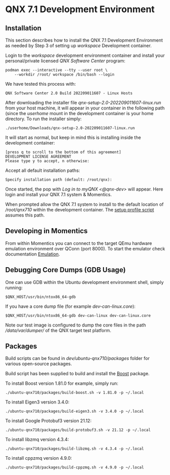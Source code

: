# QNX 7.1 Development Environment

## Installation

This section describes how to install the QNX 7.1 Development Environment as
needed by Step 3 of setting up _workspace_ Development container.

Login to the _workspace_ development environment container and install your
personal/private licensed _QNX Software Center_ program:

    podman exec --interactive --tty --user root \
        --workdir /root/ workspace /bin/bash --login

We have tested this process with:

    QNX Software Center 2.0 Build 202209011607 - Linux Hosts

After downloading the installer file _qnx-setup-2.0-202209011607-linux.run_ from
your host machine, it will appear in your container in the following path (since
the _userhome_ mount in the development container is your home directory. To run
the installer simply:

    ./userhome/Downloads/qnx-setup-2.0-202209011607-linux.run

It will start as normal, but keep in mind this is installing inside the
development container:

    [press q to scroll to the bottom of this agreement]
    DEVELOPMENT LICENSE AGREEMENT
    Please type y to accept, n otherwise:

Accept all default installation paths:

    Specify installation path (default: /root/qnx):

Once started, the pop with _Log in to myQNX <@qnx-dev>_ will appear. Here login
and install your QNX 7.1 system & Momentics.

When prompted allow the QNX 7.1 system to install to the default location of
_/root/qnx710_ within the development container. The
[setup profile script](setup-profile.sh) assumes this path.

## Developing in Momentics

From within Momentics you can connect to the target QEmu hardware emulation
environment over QConn (port 8000). To start the emulator check documentation
[Emulation](../emulation/).

## Debugging Core Dumps (GDB Usage)

One can use GDB within the Ubuntu development environment shell, simply running:

    $QNX_HOST/usr/bin/ntox86_64-gdb

If you have a core dump file (for example _dev-can-linux.core_):

    $QNX_HOST/usr/bin/ntox86_64-gdb dev-can-linux dev-can-linux.core

Note our test image is configured to dump the core files in the path
_/data/var/dumper/_ of the QNX target test platform.

## Packages

Build scripts can be found in _dev/ubuntu-qnx710/packages_ folder for various
open-source packages.

Build script has been supplied to build and install the
[Boost](https://www.boost.org/) package.

To install Boost version 1.81.0 for example, simply run:

    ./ubuntu-qnx710/packages/build-boost.sh -v 1.81.0 -p ~/.local

To install Eigen3 version 3.4.0:

    ./ubuntu-qnx710/packages/build-eigen3.sh -v 3.4.0 -p ~/.local

To install Google Protobuf3 version 21.12:

    ./ubuntu-qnx710/packages/build-protobuf3.sh -v 21.12 -p ~/.local

To install libzmq version 4.3.4:

    ./ubuntu-qnx710/packages/build-libzmq.sh -v 4.3.4 -p ~/.local

To install cppzmq version 4.9.0:

    ./ubuntu-qnx710/packages/build-cppzmq.sh -v 4.9.0 -p ~/.local

